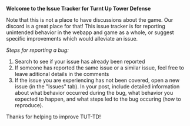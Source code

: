 **Welcome to the Issue Tracker for Turnt Up Tower Defense**

Note that this is not a place to have discussions about the game.  Our discord is a great place for that!
This issue tracker is for reporting unintended behavior in the webapp and game as a whole, or suggest specific improvements which would alleviate an issue.

*Steps for reporting a bug:*

1. Search to see if your issue has already been reported
2. If someone has reported the same issue or a similar issue, feel free to leave aditional details in the comments
3. If the issue you are experiencing has not been covered, open a new issue (in the "Issues" tab).  In your post, include detailed information about what behavior occurred during the bug, what behavior you expected to happen, and what steps led to the bug occuring (how to reproduce).

Thanks for helping to improve TUT-TD!
